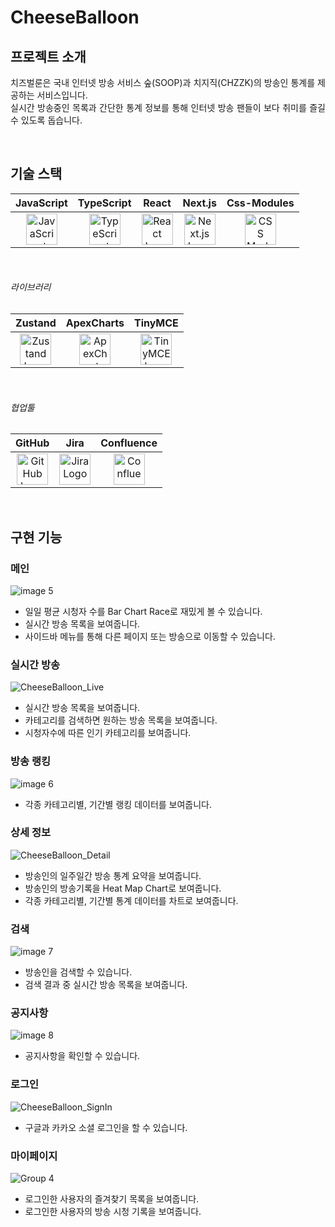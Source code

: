 # CheeseBalloon

## 프로젝트 소개

<p align="justify">
치즈벌룬은 국내 인터넷 방송 서비스 숲(SOOP)과 치지직(CHZZK)의 방송인 통계를 제공하는 서비스입니다.
<br>
실시간 방송중인 목록과 간단한 통계 정보를 통해 인터넷 방송 팬들이 보다 취미를 즐길 수 있도록 돕습니다.
</p>

<br>

## 기술 스택

| JavaScript                                                                 | TypeScript                                                                 | React                                                                     | Next.js                                                                    | Css-Modules                                                                 |
| :------------------------------------------------------------------------: | :------------------------------------------------------------------------: | :-----------------------------------------------------------------------: | :------------------------------------------------------------------------: | :------------------------------------------------------------------------: |
| <img src="https://github.com/user-attachments/assets/4ebfaad1-ff7a-4e13-bd43-117b023c047a" alt="JavaScript Logo" width="50"/> | <img src="https://github.com/user-attachments/assets/7f9583c7-ba9b-4bed-9832-f3f3edfc6e75" alt="TypeScript Logo" width="50"/> | <img src="https://github.com/user-attachments/assets/56f387af-a8c3-4299-9d12-635eb1404d74" alt="React Logo" width="50"/> | <img src="https://github.com/user-attachments/assets/c6c5997d-96c0-4a46-b964-3d09728fe7fe" alt="Next.js Logo" width="50"/> | <img src="https://github.com/user-attachments/assets/bc2cc717-b898-463f-8e41-1c1b92df7035" alt="CSS Modules Logo" width="50"/> |

<br>

###### 라이브러리

| Zustand                                                                 | ApexCharts                                                                 | TinyMCE                                                                 |
| :---------------------------------------------------------------------: | :-----------------------------------------------------------------------: | :--------------------------------------------------------------------: |
| <img src="https://github.com/user-attachments/assets/a0697b7a-d3f0-4ba7-97bb-f9dc235f7c1e" alt="Zustand Logo" width="50"/> | <img src="https://github.com/user-attachments/assets/61d9926c-e210-45ed-874f-81c448f5adaf" alt="ApexCharts Logo" width="50"/> | <img src="https://github.com/user-attachments/assets/811d318e-2b3a-4b3a-9e1e-280190ec6e6f" alt="TinyMCE Logo" width="50"/> |

<br>

###### 협업툴

| GitHub                                                                  | Jira                                                                    | Confluence                                                                 |
| :---------------------------------------------------------------------: | :---------------------------------------------------------------------: | :-----------------------------------------------------------------------: |
| <img src="https://github.com/user-attachments/assets/cfb74ae1-5660-4ee6-a57b-9e80be5400d6" alt="GitHub Logo" width="50"/> | <img src="https://github.com/user-attachments/assets/0ba32d9c-9402-48dd-ae33-451c2c23ceb8" alt="Jira Logo" width="50"/> | <img src="https://github.com/user-attachments/assets/ec7baec2-a2e7-46c4-a35f-e4dde94fbc0f" alt="Confluence Logo" width="50"/> |

<br>

## 구현 기능

### 메인
![image 5](https://github.com/user-attachments/assets/249ff9ca-e761-4fe5-854f-ad18e45c1770)
- 일일 평균 시청자 수를 Bar Chart Race로 재밌게 볼 수 있습니다.
- 실시간 방송 목록을 보여줍니다.
- 사이드바 메뉴를 통해 다른 페이지 또는 방송으로 이동할 수 있습니다.

### 실시간 방송
![CheeseBalloon_Live](https://github.com/user-attachments/assets/9bbfdcbc-7889-4369-8847-c23585523153)
- 실시간 방송 목록을 보여줍니다.
- 카테고리를 검색하면 원하는 방송 목록을 보여줍니다.
- 시청자수에 따른 인기 카테고리를 보여줍니다.

### 방송 랭킹
![image 6](https://github.com/user-attachments/assets/627fad6f-59b6-4bbd-bf3a-3326039117eb)
- 각종 카테고리별, 기간별 랭킹 데이터를 보여줍니다.

### 상세 정보
![CheeseBalloon_Detail](https://github.com/user-attachments/assets/00a4618c-7668-4c62-b80e-b8054657c430)
- 방송인의 일주일간 방송 통계 요약을 보여줍니다.
- 방송인의 방송기록을 Heat Map Chart로 보여줍니다.
- 각종 카테고리별, 기간별 통계 데이터를 차트로 보여줍니다.

### 검색
![image 7](https://github.com/user-attachments/assets/75227a4e-1e89-435f-ad28-a6640408e389)
- 방송인을 검색할 수 있습니다.
- 검색 결과 중 실시간 방송 목록을 보여줍니다.

### 공지사항
![image 8](https://github.com/user-attachments/assets/1c5321b6-78c4-45ca-958e-728fe483a935)
- 공지사항을 확인할 수 있습니다.

### 로그인
![CheeseBalloon_SignIn](https://github.com/user-attachments/assets/cce3ad09-5174-4db5-9416-76b53db70b32)
- 구글과 카카오 소셜 로그인을 할 수 있습니다.

### 마이페이지
![Group 4](https://github.com/user-attachments/assets/943e6afa-6893-416b-9c39-40a0e39d3773)
- 로그인한 사용자의 즐겨찾기 목록을 보여줍니다.
- 로그인한 사용자의 방송 시청 기록을 보여줍니다.

<br>
